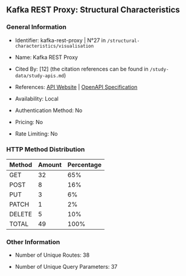 ## Kafka REST Proxy: Structural Characteristics

### General Information

- Identifier: kafka-rest-proxy | N°27 in `/structural-characteristics/visualisation`

- Name: Kafka REST Proxy

- Cited By: [12] (the citation references can be found in `/study-data/study-apis.md`)

- References: [API Website](https://github.com/confluentinc/kafka-rest) | [OpenAPI Specification](https://github.com/confluentinc/kafka-rest/blob/master/api/v3/openapi.yaml)

- Availability: Local

- Authentication Method: No

- Pricing: No

- Rate Limiting: No

### HTTP Method Distribution

| Method | Amount | Percentage |
|--------|--------|------------|
| GET | 32 | 65% |
| POST | 8 | 16% |
| PUT | 3 | 6% |
| PATCH | 1 | 2% |
| DELETE | 5 | 10% |
| TOTAL | 49 | 100% |

### Other Information

- Number of Unique Routes: 38

- Number of Unique Query Parameters: 37
